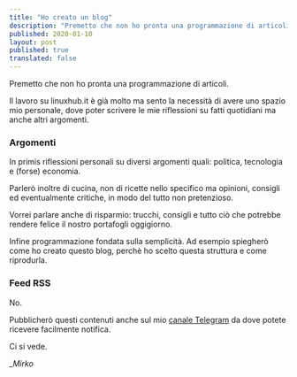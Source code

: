 ```yaml
---
title: "Ho creato un blog"
description: "Premetto che non ho pronta una programmazione di articoli."
published: 2020-01-10
layout: post
published: true
translated: false
---
```

Premetto che non ho pronta una programmazione di articoli.

Il lavoro su linuxhub.it è già molto ma sento la necessità di avere uno spazio mio personale, dove poter scrivere le mie riflessioni su fatti quotidiani ma anche altri argomenti.

### Argomenti
In primis riflessioni personali su diversi argomenti quali: politica, tecnologia e (forse) economia.

Parlerò inoltre di cucina, non di ricette nello specifico ma opinioni, consigli ed eventualmente critiche, in modo del tutto non pretenzioso.

Vorrei parlare anche di risparmio: trucchi, consigli e tutto ciò che potrebbe rendere felice il nostro portafogli oggigiorno.

Infine programmazione fondata sulla semplicità. Ad esempio spiegherò come ho creato questo blog, perchè ho scelto questa struttura e come riprodurla.

### Feed RSS
No.

Pubblicherò questi contenuti anche sul mio [canale Telegram](https://t.me/mirkofeeds) da dove potete ricevere facilmente notifica.

Ci si vede.

__Mirko_